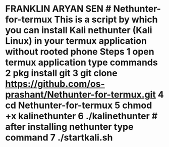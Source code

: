 #                              FRANKLIN ARYAN SEN # Nethunter-for-termux This is a script by which you can install Kali nethunter (Kali Linux) in your termux application without rooted phone Steps  1 open termux application type commands  2 pkg install git  3 git clone https://github.com/os-prashant/Nethunter-for-termux.git  4 cd Nethunter-for-termux  5 chmod +x kalinethunter  6 ./kalinethunter # after installing nethunter type command    7 ./startkali.sh
